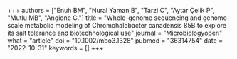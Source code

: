 +++
authors = ["Enuh BM", "Nural Yaman B", "Tarzi C", "Aytar Çelik P", "Mutlu MB", "Angione C."]
title = "Whole-genome sequencing and genome-scale metabolic modeling of Chromohalobacter canadensis 85B to explore its salt tolerance and biotechnological use"
journal = "Microbiologyopen"
what = "article"
doi = "10.1002/mbo3.1328"
pubmed = "36314754"
date = "2022-10-31"
keywords = []
+++

